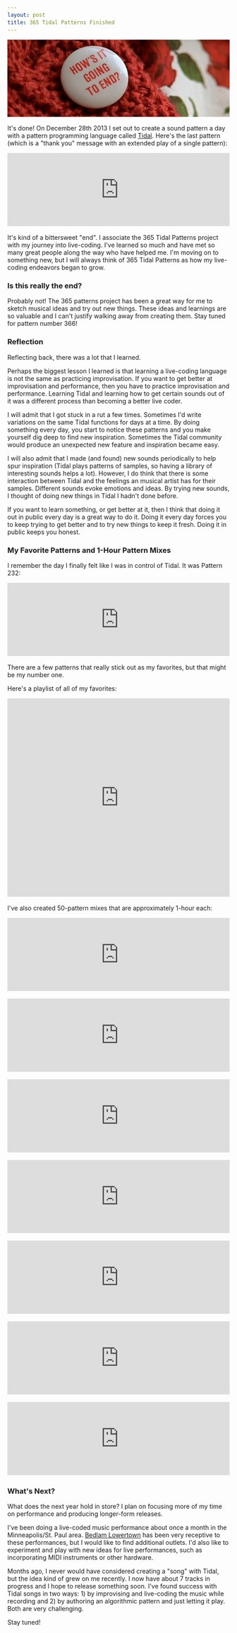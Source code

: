 ```yaml
---
layout: post
title: 365 Tidal Patterns Finished
---
```


<p>
	<img src="/postassets/hows_end.jpg" alt="end" />
</p>

It's done! On December 28th 2013 I set out to create a sound pattern a day with a pattern programming
language called <a href="http://yaxu.org/tidal">Tidal</a>. Here's the last pattern (which is a "thank you" message
with an extended play of a single pattern):

<p>
<iframe width="100%" height="166" scrolling="no" frameborder="no" src="https://w.soundcloud.com/player/?url=https%3A//api.soundcloud.com/tracks/168758784&amp;color=ff5500&amp;auto_play=false&amp;hide_related=false&amp;show_comments=true&amp;show_user=true&amp;show_reposts=false"></iframe>
</p>

It's kind of a bittersweet "end". I associate the 365 Tidal Patterns project with my journey into live-coding. I've learned so much and
have met so many great people along the way who have helped me. I'm moving on to something new, but I will always think of
365 Tidal Patterns as how my live-coding endeavors began to grow.

<h3>Is this really the end?</h3>

Probably not! The 365 patterns project has been a great way for me to sketch musical ideas and try out new things. 
These ideas and learnings are so valuable and I can't justify walking away from creating them. Stay tuned for pattern number 366!

<h3>Reflection</h3>

Reflecting back, there was a lot that I learned.

Perhaps the biggest lesson I learned is that learning a live-coding language is not the same as practicing improvisation. If you want
to get better at improvisation and performance, then you have to practice improvisation and performance. Learning Tidal and learning how to
get certain sounds out of it was a different process than becoming a better live coder.

I will admit that I got stuck in a rut a few times. Sometimes I'd write variations on the same Tidal functions for days at a time. 
By doing something every day, you start to notice these patterns and you make yourself dig deep to find new inspiration. 
Sometimes the Tidal community would produce an unexpected new feature and inspiration became easy.

I will also admit that I made (and found) new sounds periodically to help spur inspiration (Tidal plays patterns of samples, so
having a library of interesting sounds helps a lot). However, I do think that there is some interaction between Tidal and the
feelings an musical artist has for their samples. Different sounds evoke emotions and ideas. By trying new sounds, I thought
of doing new things in Tidal I hadn't done before.

If you want to learn something, or get better at it, then I think that doing it out in public every day is a great way
to do it. Doing it every day forces you to keep trying to get better and to try new things to keep it fresh. Doing it
in public keeps you honest.

<h3>My Favorite Patterns and 1-Hour Pattern Mixes</h3>

I remember the day I finally felt like I was in control of Tidal. It was Pattern 232:

<p>
<iframe width="100%" height="166" scrolling="no" frameborder="no" src="https://w.soundcloud.com/player/?url=https%3A//api.soundcloud.com/tracks/153484670&amp;color=ff5500&amp;auto_play=false&amp;hide_related=false&amp;show_comments=true&amp;show_user=true&amp;show_reposts=false"></iframe>
</p>

There are a few patterns that really stick out as my favorites, but that might be my number one. 

Here's a playlist of all of my favorites:

<p>
<iframe width="100%" height="450" scrolling="no" frameborder="no" src="https://w.soundcloud.com/player/?url=https%3A//api.soundcloud.com/playlists/38428742&amp;color=ff5500&amp;auto_play=false&amp;hide_related=false&amp;show_comments=true&amp;show_user=true&amp;show_reposts=false"></iframe>
</p>

I've also created 50-pattern mixes that are approximately 1-hour each:

<!-- 1 -->
<p>
<iframe width="100%" height="166" scrolling="no" frameborder="no" src="https://w.soundcloud.com/player/?url=https%3A//api.soundcloud.com/tracks/141046580&amp;color=ff5500&amp;auto_play=false&amp;hide_related=false&amp;show_comments=true&amp;show_user=true&amp;show_reposts=false"></iframe>
</p>

<!-- 51 -->
<p>
<iframe width="100%" height="166" scrolling="no" frameborder="no" src="https://w.soundcloud.com/player/?url=https%3A//api.soundcloud.com/tracks/142915077&amp;color=ff5500&amp;auto_play=false&amp;hide_related=false&amp;show_comments=true&amp;show_user=true&amp;show_reposts=false"></iframe>
</p>

<!-- 101 -->
<p>
<iframe width="100%" height="166" scrolling="no" frameborder="no" src="https://w.soundcloud.com/player/?url=https%3A//api.soundcloud.com/tracks/152316578&amp;color=ff5500&amp;auto_play=false&amp;hide_related=false&amp;show_comments=true&amp;show_user=true&amp;show_reposts=false"></iframe>
</p>

<!-- 151 -->
<p>
<iframe width="100%" height="166" scrolling="no" frameborder="no" src="https://w.soundcloud.com/player/?url=https%3A//api.soundcloud.com/tracks/152319550&amp;color=ff5500&amp;auto_play=false&amp;hide_related=false&amp;show_comments=true&amp;show_user=true&amp;show_reposts=false"></iframe>
</p>

<!-- 201 -->
<p>
<iframe width="100%" height="166" scrolling="no" frameborder="no" src="https://w.soundcloud.com/player/?url=https%3A//api.soundcloud.com/tracks/168648075&amp;color=ff5500&amp;auto_play=false&amp;hide_related=false&amp;show_comments=true&amp;show_user=true&amp;show_reposts=false"></iframe>
</p>

<!-- 251 -->
<p>
<iframe width="100%" height="166" scrolling="no" frameborder="no" src="https://w.soundcloud.com/player/?url=https%3A//api.soundcloud.com/tracks/168650186&amp;color=ff5500&amp;auto_play=false&amp;hide_related=false&amp;show_comments=true&amp;show_user=true&amp;show_reposts=false"></iframe>
</p>

<!-- 301 -->
<p>
<iframe width="100%" height="166" scrolling="no" frameborder="no" src="https://w.soundcloud.com/player/?url=https%3A//api.soundcloud.com/tracks/168756975&amp;color=ff5500&amp;auto_play=false&amp;hide_related=false&amp;show_comments=true&amp;show_user=true&amp;show_reposts=false"></iframe>
</p>

<h3>What's Next?</h3>

What does the next year hold in store? I plan on focusing more of my time on performance and producing 
longer-form releases. 

I've been doing a live-coded music performance about once a month in the Minneapolis/St. Paul area. 
<a href="http://bedlamtheatre.org/bedlam-lowertown/">Bedlam Lowertown</a> has been very receptive to
these performances, but I would like to find additional outlets. I'd also like to experiment and play
with new ideas for live performances, such as incorporating MIDI instruments or other hardware.

Months ago, I never would have considered creating a "song" with Tidal, but the idea
kind of grew on me recently. I now have about 7 tracks in progress and I hope to release something soon. 
I've found success with Tidal songs in two ways: 1) by improvising and live-coding the music while 
recording and 2) by authoring an algorithmic pattern and just letting it play. Both are very challenging.

Stay tuned!